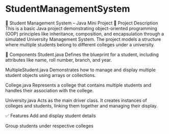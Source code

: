 # StudentManagementSystem
📘 Student Management System – Java Mini Project
📄 Project Description
This is a basic Java project demonstrating object-oriented programming (OOP) principles like inheritance, composition, and encapsulation through a simulated University Management System. The project models a structure where multiple students belong to different colleges under a university.

🧱 Components
Student.java
Defines the blueprint for a student, including attributes like name, roll number, branch, and year.

MultipleStudent.java
Demonstrates how to manage and display multiple student objects using arrays or collections.

College.java
Represents a college that contains multiple students and handles their association with the college.

University.java
Acts as the main driver class. It creates instances of colleges and students, linking them together and managing their display.

✅ Features
Add and display student details

Group students under respective colleges

